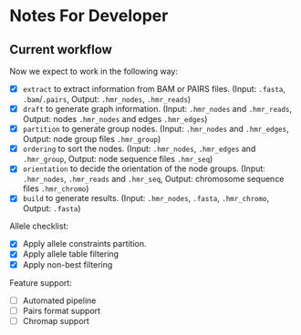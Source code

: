 # Notes For Developer

## Current workflow

Now we expect to work in the following way:
- [x] `extract` to extract information from BAM or PAIRS files. (Input: `.fasta`, `.bam`/`.pairs`, Output: `.hmr_nodes`, `.hmr_reads`)
- [x] `draft` to generate graph information. (Input: `.hmr_nodes` and `.hmr_reads`, Output: nodes `.hmr_nodes` and edges `.hmr_edges`)
- [x] `partition` to generate group nodes. (Input: `.hmr_nodes` and `.hmr_edges`, Output: node group files `.hmr_group`)
- [x] `ordering` to sort the nodes. (Input: `.hmr_nodes`, `.hmr_edges` and `.hmr_group`, Output: node sequence files `.hmr_seq`)
- [x] `orientation` to decide the orientation of the node groups. (Input: `.hmr_nodes`, `.hmr_reads` and `.hmr_seq`, Output: chromosome sequence files `.hmr_chromo`)
- [x] `build` to generate results. (Input: `.hmr_nodes`, `.fasta`, `.hmr_chromo`, Output: `.fasta`)

Allele checklist:
- [x] Apply allele constraints partition.
- [x] Apply allele table filtering
- [x] Apply non-best filtering

Feature support:
- [ ] Automated pipeline
- [ ] Pairs format support
- [ ] Chromap support